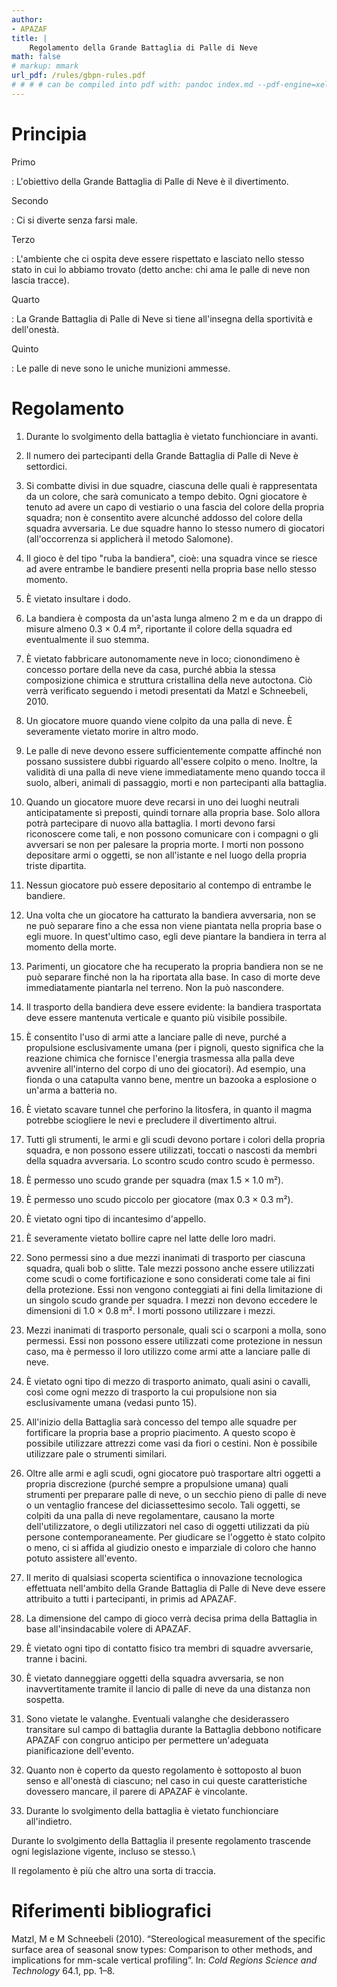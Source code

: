 ```yaml
---
author:
- APAZAF
title: |
    Regolamento della Grande Battaglia di Palle di Neve
math: false
# markup: mmark
url_pdf: /rules/gbpn-rules.pdf
# # # # can be compiled into pdf with: pandoc index.md --pdf-engine=xelatex -o gpbn-rules.pdf
---
```



Principia
=========

Primo

:   L'obiettivo della Grande Battaglia di Palle di Neve è il
    divertimento.

Secondo

:   Ci si diverte senza farsi male.

Terzo

:   L'ambiente che ci ospita deve essere rispettato e lasciato nello
    stesso stato in cui lo abbiamo trovato (detto anche: chi ama le
    palle di neve non lascia tracce).

Quarto

:   La Grande Battaglia di Palle di Neve si tiene all'insegna della
    sportività e dell'onestà.

Quinto

:   Le palle di neve sono le uniche munizioni ammesse.

Regolamento
===========

1.  Durante lo svolgimento della battaglia è vietato funchionciare in
    avanti.

2.  Il numero dei partecipanti della Grande Battaglia di Palle di Neve è
    settordici.

3.  Si combatte divisi in due squadre, ciascuna delle quali è
    rappresentata da un colore, che sarà comunicato a tempo debito. Ogni
    giocatore è tenuto ad avere un capo di vestiario o una fascia del
    colore della propria squadra; non è consentito avere alcunché
    addosso del colore della squadra avversaria. Le due squadre hanno lo
    stesso numero di giocatori (all'occorrenza si applicherà il metodo
    Salomone).

4.  Il gioco è del tipo "ruba la bandiera", cioè: una squadra vince se
    riesce ad avere entrambe le bandiere presenti nella propria base
    nello stesso momento.

5.  È vietato insultare i dodo.

6.  La bandiera è composta da un'asta lunga almeno 2 m e da un drappo di
    misure almeno 0.3 × 0.4 m², riportante il colore della
    squadra ed eventualmente il suo stemma.

7.  È vietato fabbricare autonomamente neve in loco; cionondimeno è
    concesso portare della neve da casa, purché abbia la stessa
    composizione chimica e struttura cristallina della neve autoctona.
    Ciò verrà verificato seguendo i metodi presentati da
    Matzl e Schneebeli, 2010.

8.  Un giocatore muore quando viene colpito da una palla di neve. È
    severamente vietato morire in altro modo.

9.  Le palle di neve devono essere sufficientemente compatte affinché
    non possano sussistere dubbi riguardo all'essere colpito o meno.
    Inoltre, la validità di una palla di neve viene immediatamente meno
    quando tocca il suolo, alberi, animali di passaggio, morti e non
    partecipanti alla battaglia.

10. Quando un giocatore muore deve recarsi in uno dei luoghi neutrali
    anticipatamente sì preposti, quindi tornare alla propria base. Solo
    allora potrà partecipare di nuovo alla battaglia. I morti devono
    farsi riconoscere come tali, e non possono comunicare con i compagni
    o gli avversari se non per palesare la propria morte. I morti non
    possono depositare armi o oggetti, se non all'istante e nel luogo
    della propria triste dipartita.

11. Nessun giocatore può essere depositario al contempo di entrambe le
    bandiere.

12. Una volta che un giocatore ha catturato la bandiera avversaria, non
    se ne può separare fino a che essa non viene piantata nella propria
    base o egli muore. In quest'ultimo caso, egli deve piantare la
    bandiera in terra al momento della morte.

13. Parimenti, un giocatore che ha recuperato la propria bandiera non se
    ne può separare finché non la ha riportata alla base. In caso di
    morte deve immediatamente piantarla nel terreno. Non la può
    nascondere.

14. Il trasporto della bandiera deve essere evidente: la bandiera
    trasportata deve essere mantenuta verticale e quanto più visibile
    possibile.

15. È consentito l'uso di armi
    atte a lanciare palle di neve, purché a propulsione esclusivamente
    umana (per i pignoli, questo significa che la reazione chimica che
    fornisce l'energia trasmessa alla palla deve avvenire all'interno
    del corpo di uno dei giocatori). Ad esempio, una fionda o una
    catapulta vanno bene, mentre un bazooka a esplosione o un'arma a
    batteria no.

16. È vietato scavare tunnel che perforino la litosfera, in quanto il
    magma potrebbe sciogliere le nevi e precludere il divertimento
    altrui.

17. Tutti gli strumenti, le armi e gli scudi devono portare i colori
    della propria squadra, e non possono essere utilizzati, toccati o
    nascosti da membri della squadra avversaria. Lo scontro scudo contro
    scudo è permesso.

18. È permesso uno scudo grande per squadra (max 1.5 × 1.0 m²).

19. È permesso uno scudo piccolo per giocatore (max 0.3 × 0.3 m²).

20. È vietato ogni tipo di incantesimo d'appello.

21. È severamente vietato bollire capre nel latte delle loro madri.

22. Sono permessi sino a due mezzi inanimati di trasporto per ciascuna
    squadra, quali bob o slitte. Tale mezzi possono anche essere
    utilizzati come scudi o come fortificazione e sono considerati come
    tale ai fini della protezione. Essi non vengono conteggiati ai fini
    della limitazione di un singolo scudo grande per squadra. I mezzi
    non devono eccedere le dimensioni di 1.0 × 0.8 m². I morti
    possono utilizzare i mezzi.

23. Mezzi inanimati di trasporto personale, quali sci o scarponi a
    molla, sono permessi. Essi non possono essere utilizzati come
    protezione in nessun caso, ma è permesso il loro utilizzo come armi
    atte a lanciare palle di neve.

24. È vietato ogni tipo di mezzo di trasporto animato, quali asini o
    cavalli, così come ogni mezzo di trasporto la cui propulsione non
    sia esclusivamente umana (vedasi punto 15).

25. All'inizio della Battaglia sarà concesso del tempo alle squadre per
    fortificare la propria base a proprio piacimento. A questo scopo è
    possibile utilizzare attrezzi come vasi da fiori o cestini. Non è
    possibile utilizzare pale o strumenti similari.

26. Oltre alle armi e agli scudi, ogni giocatore può trasportare altri
    oggetti a propria discrezione (purché sempre a propulsione umana)
    quali strumenti per preparare palle di neve, o un secchio pieno di
    palle di neve o un ventaglio francese del diciassettesimo secolo.
    Tali oggetti, se colpiti da una palla di neve regolamentare, causano
    la morte dell'utilizzatore, o degli utilizzatori nel caso di oggetti
    utilizzati da più persone contemporaneamente. Per giudicare se
    l'oggetto è stato colpito o meno, ci si affida al giudizio onesto e
    imparziale di coloro che hanno potuto assistere all'evento.

27. Il merito di qualsiasi scoperta scientifica o innovazione
    tecnologica effettuata nell'ambito della Grande Battaglia di Palle
    di Neve deve essere attribuito a tutti i partecipanti, in primis ad
    APAZAF.

28. La dimensione del campo di gioco verrà decisa prima della Battaglia
    in base all'insindacabile volere di APAZAF.

29. È vietato ogni tipo di contatto fisico tra membri di squadre
    avversarie, tranne i bacini.

30. È vietato danneggiare oggetti della squadra avversaria, se non
    inavvertitamente tramite il lancio di palle di neve da una distanza
    non sospetta.

31. Sono vietate le valanghe. Eventuali valanghe che desiderassero
    transitare sul campo di battaglia durante la Battaglia debbono
    notificare APAZAF con congruo anticipo per permettere un'adeguata
    pianificazione dell'evento.

32. Quanto non è coperto da questo regolamento è sottoposto al buon
    senso e all'onestà di ciascuno; nel caso in cui queste
    caratteristiche dovessero mancare, il parere di APAZAF è vincolante.

33. Durante lo svolgimento della battaglia è vietato funchionciare
    all'indietro.

Durante lo svolgimento della Battaglia il presente regolamento trascende
ogni legislazione vigente, incluso se stesso.\

Il regolamento è più che altro una sorta di traccia.


Riferimenti bibliografici
=========================

Matzl, M e M Schneebeli (2010). “Stereological measurement of the specific surface area
of seasonal snow types: Comparison to other methods, and implications for mm-scale
vertical profiling”. In: _Cold Regions Science and Technology_ 64.1, pp. 1–8.
